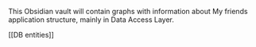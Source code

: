 This Obsidian vault  will contain graphs with information about My friends application structure, mainly in Data Access Layer.


[[DB entities]]

